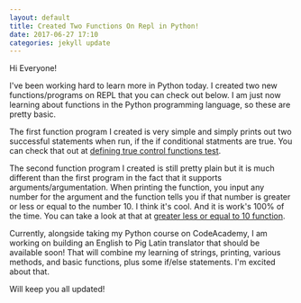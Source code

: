 ```yaml
---
layout: default
title: Created Two Functions On Repl in Python!
date: 2017-06-27 17:10
categories: jekyll update
---
```


Hi Everyone!

I've been working hard to learn more in Python today. 
I created two new functions/programs on REPL that you can check out below.
I am just now learning about functions in the Python programming language, so these are pretty basic.

The first function program I created is very simple and simply prints out two successful statements when run, if the if conditional statments are true. 
You can check that out at <a href="https://repl.it/JETz/1">defining true control functions test</a>.

The second function program I created is still pretty plain but it is much different than the first program in the fact that it supports arguments/argumentation.
When printing the function, you input any number for the argument and the function tells you if that number is greater or less or equal to the number 10. I think it's cool.
And it is work's 100% of the time.
You can take a look at that at <a href="https://repl.it/JE5T/1">greater less or equal to 10 function</a>.

Currently, alongside taking my Python course on CodeAcademy, I am working on building an English to Pig Latin translator that should be available soon!
That will combine my learning of strings, printing, various methods, and basic functions, plus some if/else statements. I'm excited about that.

Will keep you all updated!
